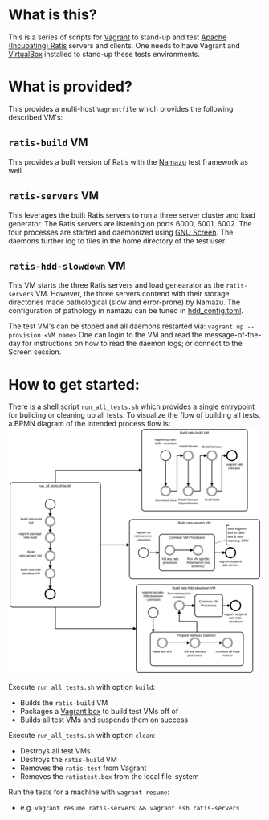 <!--
  Licensed under the Apache License, Version 2.0 (the "License");
  you may not use this file except in compliance with the License.
  You may obtain a copy of the License at

   http://www.apache.org/licenses/LICENSE-2.0

  Unless required by applicable law or agreed to in writing, software
  distributed under the License is distributed on an "AS IS" BASIS,
  WITHOUT WARRANTIES OR CONDITIONS OF ANY KIND, either express or implied.
  See the License for the specific language governing permissions and
  limitations under the License. See accompanying LICENSE file.
-->
# What is this?

This is a series of scripts for [Vagrant](https://vagrantup.com) to stand-up and test [Apache (Incubating) Ratis](https://ratis.incubator.apache.org/) servers and clients. One needs to have Vagrant and [VirtualBox](https://virtualbox.org) installed to stand-up these tests environments.

# What is provided?

This provides a multi-host `Vagrantfile` which provides the following described VM's:

## `ratis-build` VM
This provides a built version of Ratis with the [Namazu](https://github.com/osrg/namazu) test framework as well

## `ratis-servers` VM
This leverages the built Ratis servers to run a three server cluster and load generator. The Ratis servers are listening on ports 6000, 6001, 6002. The four processes are started and daemonized using [GNU Screen](https://www.gnu.org/software/screen/). The daemons further log to files in the home directory of the test user.

## `ratis-hdd-slowdown` VM
This VM starts the three Ratis servers and load genearator as the `ratis-servers` VM. However, the three servers contend with their storage directories made pathological (slow and error-prone) by Namazu. The configuration of pathology in namazu can be tuned in [hdd_config.toml](./namazu_configs/hdd_config.toml).

The test VM's can be stoped and all daemons restarted via: `vagrant up --provision <VM name>`
One can login to the VM and read the message-of-the-day for instructions on how to read the daemon logs; or connect to the Screen session.

# How to get started:
There is a shell script `run_all_tests.sh` which provides a single entrypoint for building or cleaning up all tests.
To visualize the flow of building all tests, a BPMN diagram of the intended process flow is: ![Vagrantfile BPMN Flow][Vagrantfile_BPMN]

Execute `run_all_tests.sh` with option `build`:
* Builds the `ratis-build` VM
* Packages a [Vagrant box](https://www.vagrantup.com/docs/boxes.html) to build test VMs off of
* Builds all test VMs and suspends them on success

Execute `run_all_tests.sh` with option `clean`:
* Destroys all test VMs
* Destroys the `ratis-build` VM
* Removes the `ratis-test` from Vagrant
* Removes the `ratistest.box` from the local file-system

Run the tests for a machine with `vagrant resume`:
* e.g. `vagrant resume ratis-servers && vagrant ssh ratis-servers`

[Vagrantfile_BPMN]: ./docs/vagrantfile_bpmn.svg "Vagrantfile Steps in BPMN (created with https://demo.bpmn.io)"
